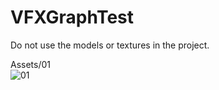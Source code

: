 # VFXGraphTest

Do not use the models or textures in the project.

Assets/01<br>
![01](https://user-images.githubusercontent.com/10098082/127701757-35709958-8306-44bb-aa6e-27737ff77f69.png)<br>
